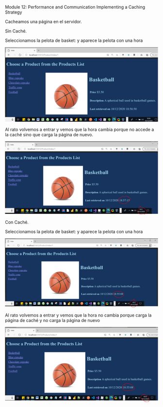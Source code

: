 Module 12: Performance and Communication
Implementing a Caching Strategy



Cacheamos una página en el servidor.

Sin Caché.

Seleccionamos la pelota de basket: y aparece la pelota con una hora

![basket_con_cache_1](basket_sin_cache_1.PNG)

Al rato volvemos a entrar y vemos que la hora cambia porque no accede a la caché sino que carga la página de nuevo.

![basket_con_cache_1](basket_sin_cache_2.PNG)

Con Caché.

Seleccionamos la pelota de basket: y aparece la pelota con una hora

![basket_con_cache_1](basket_con_cache_1.PNG)

Al rato volvemos a entrar y vemos que la hora no cambia porque carga la página de caché y no carga la página de nuevo

![basket_con_cache_1](basket_con_cache_2.PNG)

